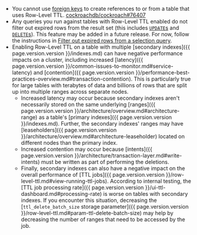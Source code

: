 - You cannot use [foreign keys](foreign-key.html) to create references to or from a table that uses Row-Level TTL. [cockroachdb/cockroach#76407](https://github.com/cockroachdb/cockroach/issues/76407)
- Any queries you run against tables with Row-Level TTL enabled do not filter out expired rows from the result set (this includes [`UPDATE`s](update.html) and [`DELETE`s](delete.html)). This feature may be added in a future release. For now, follow the instructions in [Filter out expired rows from a selection query](row-level-ttl.html#filter-out-expired-rows-from-a-selection-query).
- Enabling Row-Level TTL on a table with multiple [secondary indexes]({{ page.version.version }}/indexes.md) can have negative performance impacts on a cluster, including increased [latency]({{ page.version.version }}/common-issues-to-monitor.md#service-latency) and [contention]({{ page.version.version }}/performance-best-practices-overview.md#transaction-contention). This is particularly true for large tables with terabytes of data and billions of rows that are split up into multiple ranges across separate nodes.
    - Increased latency may occur because secondary indexes aren't necessarily stored on the same underlying [ranges]({{ page.version.version }}/architecture/overview.md#architecture-range) as a table's [primary indexes]({{ page.version.version }}/indexes.md). Further, the secondary indexes' ranges may have [leaseholders]({{ page.version.version }}/architecture/overview.md#architecture-leaseholder) located on different nodes than the primary index.
    - Increased contention may occur because [intents]({{ page.version.version }}/architecture/transaction-layer.md#write-intents) must be written as part of performing the deletions.
    - Finally, secondary indexes can also have a negative impact on the overall performance of [TTL jobs]({{ page.version.version }}/row-level-ttl.md#view-running-ttl-jobs). According to internal testing, the [TTL job processing rate]({{ page.version.version }}/ui-ttl-dashboard.md#processing-rate) is worse on tables with secondary indexes. If you encounter this situation, decreasing the [`ttl_delete_batch_size` storage parameter]({{ page.version.version }}/row-level-ttl.md#param-ttl-delete-batch-size) may help by decreasing the number of ranges that need to be accessed by the job.
